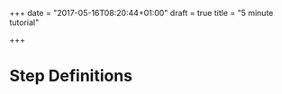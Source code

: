 +++
date = "2017-05-16T08:20:44+01:00"
draft = true
title = "5 minute tutorial"

+++

# Step Definitions
